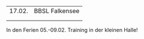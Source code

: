 |              |                                             |
| ------------ | ------------------------------------------- |
| 17.02.       | BBSL Falkensee                              |
|              |                                             |
|              |                                             |

In den Ferien 05.-09.02. Training in der kleinen Halle!
